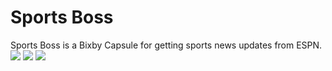 # Sports Boss
Sports Boss is a Bixby Capsule for getting sports news updates from ESPN.
![](https://raw.githubusercontent.com/Maljean/Sports-Boss/master/screenshot1.png)
![](https://raw.githubusercontent.com/Maljean/Sports-Boss/master/screenshot2.png)
![](https://raw.githubusercontent.com/Maljean/Sports-Boss/master/screenshot3.png)
